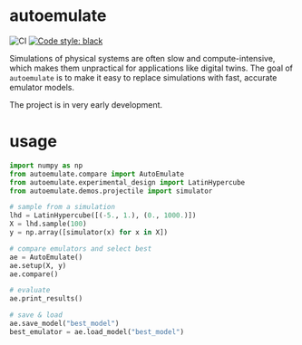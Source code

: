 # autoemulate

![CI](https://github.com/alan-turing-institute/autoemulate/actions/workflows/ci.yaml/badge.svg)
[![Code style: black](https://img.shields.io/badge/code%20style-black-000000.svg)](https://github.com/psf/black)

<!-- SPHINX-START -->
Simulations of physical systems are often slow and compute-intensive, which makes them unpractical for applications like digital twins. The goal of `autoemulate` is to make it easy to replace simulations with fast, accurate emulator models.

The project is in very early development. 


# usage

```python
import numpy as np
from autoemulate.compare import AutoEmulate
from autoemulate.experimental_design import LatinHypercube
from autoemulate.demos.projectile import simulator

# sample from a simulation
lhd = LatinHypercube([(-5., 1.), (0., 1000.)])
X = lhd.sample(100)
y = np.array([simulator(x) for x in X])

# compare emulators and select best
ae = AutoEmulate()
ae.setup(X, y)
ae.compare() 

# evaluate
ae.print_results()

# save & load
ae.save_model("best_model")
best_emulator = ae.load_model("best_model")
```